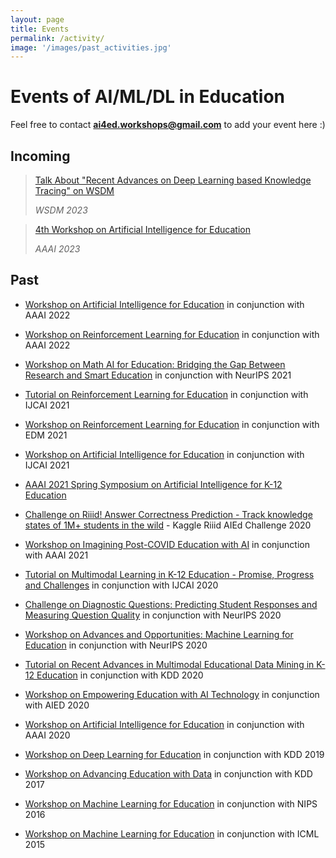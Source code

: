 ```yaml
---
layout: page
title: Events
permalink: /activity/
image: '/images/past_activities.jpg'
---
```


# Events of AI/ML/DL in Education

Feel free to contact **ai4ed.workshops@gmail.com** to add your event here :) 

## Incoming

>[Talk About "Recent Advances on Deep Learning based Knowledge Tracing" on WSDM](https://www.wsdm-conference.org/2023/program/industry-day)
>
> <cite>WSDM 2023</cite>

> [4th Workshop on Artificial Intelligence for Education](http://ai4ed.cc/workshops/aaai2023)
>
> <cite>AAAI 2023</cite>



## Past

* [Workshop on Artificial Intelligence for Education](http://ai4ed.cc/workshops/aaai2022) in conjunction with AAAI 2022

* [Workshop on Reinforcement Learning for Education](https://rl4ed.org/aaai2022/index.html) in conjunction with AAAI 2022

* [Workshop on Math AI for Education: Bridging the Gap Between Research and Smart Education](https://mathai4ed.github.io/) in conjunction with NeurIPS 2021

* [Tutorial on Reinforcement Learning for Education](https://rl4ed.org/ijcai2021/)  in conjunction with IJCAI 2021

* [Workshop on Reinforcement Learning for Education](https://rl4ed.org/edm2021/)  in conjunction with EDM 2021

* [Workshop on Artificial Intelligence for Education](http://ai4ed.cc/workshops/ijcai2021/)  in conjunction with IJCAI 2021

* [AAAI 2021 Spring Symposium on Artificial Intelligence for K-12 Education](http://ai4ed.cc/workshops/aaai2021sss)

* [Challenge on Riiid! Answer Correctness Prediction - Track knowledge states of 1M+ students in the wild](https://www.kaggle.com/c/riiid-test-answer-prediction) - Kaggle Riiid AIEd Challenge 2020

* [Workshop on Imagining Post-COVID Education with AI](https://sites.google.com/view/tipce-2021)  in conjunction with AAAI 2021

* [Tutorial on Multimodal Learning in K-12 Education - Promise, Progress and Challenges](http://ai4ed.cc/tutorials/ijcai2020/) in conjunction with IJCAI 2020

* [Challenge on Diagnostic Questions: Predicting Student Responses and Measuring Question Quality](https://www.microsoft.com/en-us/research/academic-program/diagnostic-questions/) in conjunction with NeurIPS 2020

* [Workshop on Advances and Opportunities: Machine Learning for Education](https://www.the-learning-agency.com/neurips-2020.html) in conjunction with NeurIPS 2020

* [Tutorial on Recent Advances in Multimodal Educational Data Mining in K-12 Education](http://ai4ed.cc/tutorials/kdd2020/) in conjunction with KDD 2020

* [Workshop on Empowering Education with AI Technology](https://sagroups.ieee.org/ltsc/event/2020-aied-workshop-empowering-education-with-ai-technology/) in conjunction with AIED 2020

* [Workshop on Artificial Intelligence for Education](http://ai4ed.cc/workshops/aaai2020/)  in conjunction with AAAI 2020

* [Workshop on Deep Learning for Education](http://ml4ed.cc/2019-kdd-workshop/) in conjunction with KDD 2019

* [Workshop on Advancing Education with Data](http://ml4ed.cc/2017-kdd-workshop/) in conjunction with KDD 2017

* [Workshop on Machine Learning for Education](http://ml4ed.cc/2016-nips-workshop/) in conjunction with NIPS 2016

* [Workshop on Machine Learning for Education](http://ml4ed.cc/2015-icml-workshop/) in conjunction with ICML 2015





